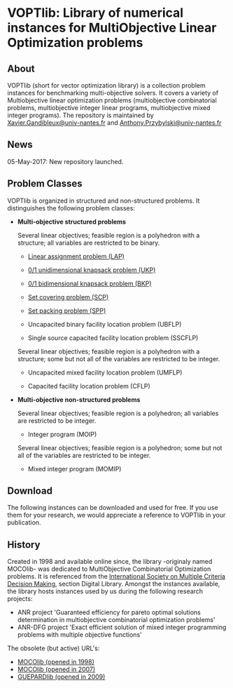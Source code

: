 # VOPTlib: Library of numerical instances for MultiObjective Linear Optimization problems
	
## About 
VOPTlib (short for vector optimization library) is a collection problem instances for benchmarking multi-objective solvers.
It covers a variety of Multiobjective linear optimization problems (multiobjective combinatorial problems, multiobjective integer linear programs, multiobjective mixed integer programs).
The repository is maintained by Xavier.Gandibleux@univ-nantes.fr and Anthony.Przybylski@univ-nantes.fr

## News
05-May-2017: New repository launched.
 

## Problem Classes
VOPTlib is organized in structured and non-structured problems.
It distinguishes the following problem classes:

+ **Multi-objective structured problems**

    Several linear objectives; feasible region is a polyhedron with a structure; all variables are restricted to be binary.

    - [Linear assignment problem (LAP)](LAP/readme.md) 

    - [0/1 unidimensional knapsack problem (UKP)](UKP/readme.md)     

    - [0/1 bidimensional knapsack problem (BKP)](BKP/readme.md)  
    
    - [Set covering problem (SCP)](SCP/readme.md)    
    
    - [Set packing problem (SPP)](SPP/readme.md)    
    
    - Uncapacited binary facility location problem (UBFLP) 
    
    - Single source capacited facility location problem (SSCFLP)
    
    Several linear objectives; feasible region is a polyhedron with a structure; some but not all of the variables are restricted to be integer.        

    - Uncapacited mixed facility location problem (UMFLP) 
    
    - Capacited facility location problem (CFLP)  


+ **Multi-objective non-structured problems**

    Several linear objectives; feasible region is a polyhedron; all variables are restricted to be integer.
    
    - Integer program (MOIP) 
    
    Several linear objectives; feasible region is a polyhedron; some but not all of the variables are restricted to be integer.

    - Mixed integer program (MOMIP)
    

## Download
The following instances can be downloaded and used for free. 
If you use them for your research, we would appreciate a reference to VOPTlib in your publication. 


## History
Created in 1998 and available online since, the library -originaly named MOCOlib- was dedicated to MultiObjective Combinatorial Optimization problems. 
It is referenced from the [International Society on Multiple Criteria Decision Making](http://www.mcdmsociety.org/), section Digital Library.
Amongst the instances available, the library hosts instances used by us during the following research projects:
+ ANR project 'Guaranteed efficiency for pareto optimal solutions determination in multiobjective combinatorial optimization problems'
+ ANR-DFG project 'Exact efficient solution of mixed integer programming problems with multiple objective functions'

The obsolete (but active) URL's:
+ [MOCOlib (opened in 1998)](http://web.archive.org/web/20061205225020/http://www.univ-valenciennes.fr:80/ROAD/MCDM/)
+ [MOCOlib (opened in 2007)](http://xgandibleux.free.fr/MOCOlib/index.html)
+ [GUEPARDlib (opened in 2009)](http://guepard.lip6.fr/Main/GuepardLib)
